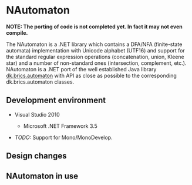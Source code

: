 NAutomaton
===================

<b>NOTE: The porting of code is not completed yet. In fact it may not even compile.</b>

The NAutomaton is a .NET library which contains a DFA/NFA (finite-state automata) implementation with Unicode alphabet (UTF16) and support for the standard regular expression operations (concatenation, union, Kleene star) and a number of non-standard ones (intersection, complement, etc.). NAutomaton is a .NET port of the well 
established Java library [dk.brics.automaton](http://www.brics.dk/automaton/) with API as close as possible to the corresponding dk.brics.automaton classes.

Development environment
-----------------------

* Visual Studio 2010
  * Microsoft .NET Framework 3.5
  
* <i>TODO:</i> Support for Mono/MonoDevelop.

Design changes
--------------


NAutomaton in use
-----------------
